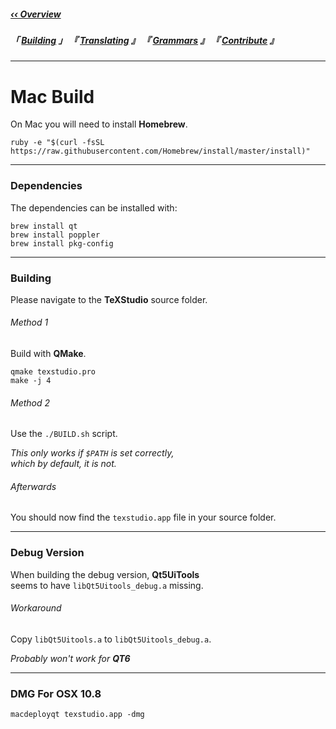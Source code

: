 <!----------------------------[ Navigation Links ]----------------------------->

[‹‹ Overview]: ../README

[Translating]: ../Translation/Overview
[Grammars]: ../Grammar/Overview
[Building]: ../Build/Overview
[Contribute]: ..Engage/Contribute

<!-------------------------------[ Navigation ]-------------------------------->

##### [‹‹ Overview]

##### 「 [Building] 」 『 [Translating] 』 『 [Grammars] 』 『 [Contribute] 』

---

<!---------------------------------[ Mac Links ]------------------------------->



<!-----------------------------------[ Mac ]----------------------------------->

# Mac Build

On Mac you will need to install **Homebrew**.


```shell
ruby -e "$(curl -fsSL https://raw.githubusercontent.com/Homebrew/install/master/install)"
```

---

### Dependencies

The dependencies can be installed with:

```shell
brew install qt
brew install poppler
brew install pkg-config
```

---

### Building

Please navigate to the **TeXStudio** source folder.

###### Method 1

Build with **QMake**.

```shell
qmake texstudio.pro
make -j 4
```

###### Method 2

Use the `./BUILD.sh` script.

*This only works if `$PATH` is set correctly,*<br>
*which by default, it is not.*

###### Afterwards

You should now find the `texstudio.app` file in your source folder.


---

### Debug Version

When building the debug version, **Qt5UiTools**<br>
seems to have `libQt5Uitools_debug.a` missing.

###### Workaround

Copy `libQt5Uitools.a` to `libQt5Uitools_debug.a`.

*Probably won't work for* ***QT6***

---

### DMG For OSX 10.8

```shell
macdeployqt texstudio.app -dmg
```
